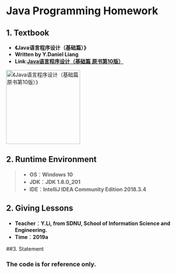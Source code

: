 # Java Programming Homework  
## 1. Textbook  
* **《Java语言程序设计（基础篇）》**   
* **Written by Y.Daniel Liang**  
* **Link**:**[Java语言程序设计（基础篇 原书第10版）](https://book.douban.com/subject/26590745/)**  

<img src="https://gd1.alicdn.com/imgextra/i4/0/TB1JBfyufImBKNjSZFlXXc43FXa_!!0-item_pic.jpg" width="200" height="" alt="《Java语言程序设计（基础篇 原书第10版）》"/>  

## 2. Runtime Environment  
> * **OS**：**Windows 10**  
> * **JDK**：**JDK 1.8.0_201**  
> * **IDE**：**IntelliJ IDEA Community Edition 2018.3.4**  
## 2. Giving Lessons  
* **Teacher**：**Y.Li, from SDNU, School of Information Science and Engineering.**  
* **Time**：**2019a**

##3. Statement
### **The code is for reference only.**